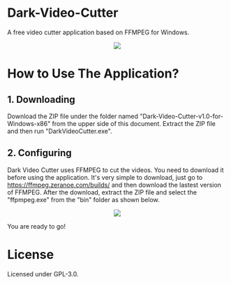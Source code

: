 # Dark-Video-Cutter
A free video cutter application based on FFMPEG for Windows.

<p align="center"> 
  <img src="https://dl.dropboxusercontent.com/s/ncgy958xmlylyk7/dvc_ss4.png">
</p>

# How to Use The Application?
## 1. Downloading
Download the ZIP file under the folder named "Dark-Video-Cutter-v1.0-for-Windows-x86" from the upper side of this document. Extract the ZIP file and then run "DarkVideoCutter.exe".

## 2. Configuring
Dark Video Cutter uses FFMPEG to cut the videos. You need to download it before using the application. It's very simple to download, just go to https://ffmpeg.zeranoe.com/builds/ and then download the lastest version of FFMPEG. After the download, extract the ZIP file and select the "ffpmpeg.exe" from the "bin" folder as shown below.

<p align="center"> 
  <img src="https://dl.dropboxusercontent.com/s/m2tao6msnx80h1y/dvc_conf_ss.png">
</p>

You are ready to go!

# License
Licensed under GPL-3.0.
